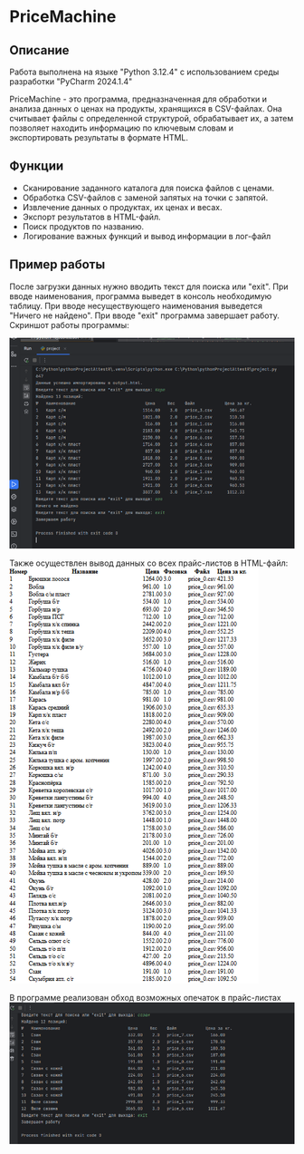 # PriceMachine

## Описание
Работа выполнена на языке "Python 3.12.4" с использованием среды разработки "PyCharm 2024.1.4"

PriceMachine - это программа, предназначенная для обработки и анализа данных о ценах на продукты, хранящихся в CSV-файлах. Она считывает файлы с определенной структурой, обрабатывает их, а затем позволяет находить информацию по ключевым словам и экспортировать результаты в формате HTML.

## Функции

- Сканирование заданного каталога для поиска файлов с ценами.
- Обработка CSV-файлов с заменой запятых на точки с запятой.
- Извлечение данных о продуктах, их ценах и весах.
- Экспорт результатов в HTML-файл.
- Поиск продуктов по названию.
- Логирование важных функций и вывод информации в лог-файл

## Пример работы

После загрузки данных нужно вводить текст для поиска или "exit".
При вводе наименования, программа выведет в консоль необходимую таблицу.
При вводе несуществующего наименования выведется "Ничего не найдено".
При вводе "exit" программа завершает работу.
Скриншот работы программы:  

![Интерфейс](image/work.png)

Также осуществлен вывод данных со всех прайс-листов в HTML-файл:
![html-f](image/html.png)

В программе реализован обход возможных опечаток в прайс-листах
![опечатка](image/опечатка.png)
